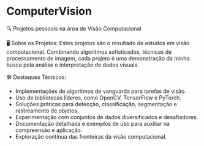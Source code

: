 # ComputerVision
🔍 Projetos pessoais na área de Visão Computacional

🖥️ Sobre os Projetos:
Estes projetos são o resultado de estudos em visão computacional. Combinando algoritmos sofisticados, técnicas de processamento de imagem, cada projeto é uma demonstração da minha busca pela análise e interpretação de dados visuais.

🛠️ Destaques Técnicos:
- Implementações de algoritmos de vanguarda para tarefas de visão.
- Uso de bibliotecas líderes, como OpenCV, TensorFlow e PyTorch.
- Soluções práticas para detecção, classificação, segmentação e rastreamento de objetos.
- Experimentação com conjuntos de dados diversificados e desafiadores.
- Documentação detalhada e exemplos de uso para auxiliar na compreensão e aplicação.
- Exploração contínua das fronteiras da visão computacional.
